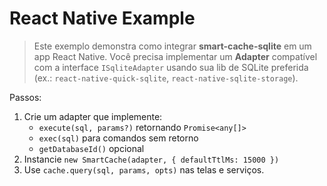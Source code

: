 # React Native Example

> Este exemplo demonstra como integrar **smart-cache-sqlite** em um app React Native.
> Você precisa implementar um **Adapter** compatível com a interface `ISqliteAdapter` usando sua lib de SQLite preferida (ex.: `react-native-quick-sqlite`, `react-native-sqlite-storage`).

Passos:
1. Crie um adapter que implemente:
   - `execute(sql, params?)` retornando `Promise<any[]>`
   - `exec(sql)` para comandos sem retorno
   - `getDatabaseId()` opcional
2. Instancie `new SmartCache(adapter, { defaultTtlMs: 15000 })`
3. Use `cache.query(sql, params, opts)` nas telas e serviços.
